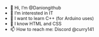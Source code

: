 - 👋 Hi, I’m @Daniongithub
- 👀 I’m interested in IT
- 🌱 I want to learn C++ (for Arduino uses)
- 📖 I know HTML and CSS
- 📫 How to reach me: Discord @curry141

<!---
Daniongithub/Daniongithub is a ✨ special ✨ repository because its `README.md` (this file) appears on your GitHub profile.
You can click the Preview link to take a look at your changes.
--->
